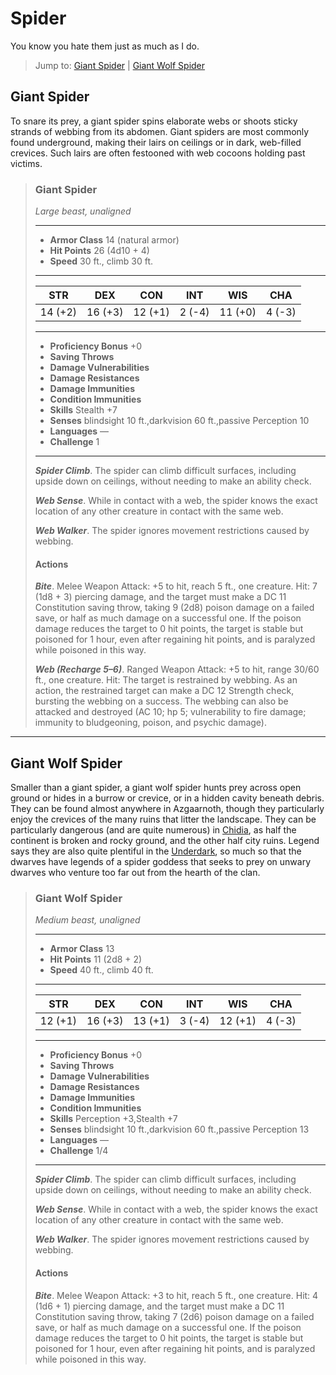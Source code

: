 # Spider
You know you hate them just as much as I do.

> Jump to: [Giant Spider](#giant-spider) | [Giant Wolf Spider](#giant-wolf-spider)

## Giant Spider
To snare its prey, a giant spider spins elaborate webs or shoots sticky strands of webbing from its abdomen. Giant spiders are most commonly found underground, making their lairs on ceilings or in dark, web-filled crevices. Such lairs are often festooned with web cocoons holding past victims.

>### Giant Spider
>*Large beast, unaligned*
>___
>- **Armor Class** 14 (natural armor)
>- **Hit Points** 26 (4d10 + 4)
>- **Speed** 30 ft., climb 30 ft.
>___
>|**STR**|**DEX**|**CON**|**INT**|**WIS**|**CHA**|
>|:---:|:---:|:---:|:---:|:---:|:---:|
>|14 (+2)|16 (+3)|12 (+1)|2 (-4)|11 (+0)|4 (-3)|
>
>___
>- **Proficiency Bonus** +0
>- **Saving Throws** 
>- **Damage Vulnerabilities** 
>- **Damage Resistances** 
>- **Damage Immunities** 
>- **Condition Immunities** 
>- **Skills** Stealth +7
>- **Senses** blindsight 10 ft.,darkvision 60 ft.,passive Perception 10
>- **Languages** —
>- **Challenge** 1
>___
>***Spider Climb***. The spider can climb difficult surfaces, including upside down on ceilings, without needing to make an ability check.
>
>***Web Sense***. While in contact with a web, the spider knows the exact location of any other creature in contact with the same web.
>
>***Web Walker***. The spider ignores movement restrictions caused by webbing.
>
>#### Actions
>***Bite***. Melee Weapon Attack: +5 to hit, reach 5 ft., one creature. Hit: 7 (1d8 + 3) piercing damage, and the target must make a DC 11 Constitution saving throw, taking 9 (2d8) poison damage on a failed save, or half as much damage on a successful one. If the poison damage reduces the target to 0 hit points, the target is stable but poisoned for 1 hour, even after regaining hit points, and is paralyzed while poisoned in this way.
>
>***Web (Recharge 5–6)***. Ranged Weapon Attack: +5 to hit, range 30/60 ft., one creature. Hit: The target is restrained by webbing. As an action, the restrained target can make a DC 12 Strength check, bursting the webbing on a success. The webbing can also be attacked and destroyed (AC 10; hp 5; vulnerability to fire damage; immunity to bludgeoning, poison, and psychic damage).
>

---

## Giant Wolf Spider
Smaller than a giant spider, a giant wolf spider hunts prey across open ground or hides in a burrow or crevice, or in a hidden cavity beneath debris. They can be found almost anywhere in Azgaarnoth, though they particularly enjoy the crevices of the many ruins that litter the landscape. They can be particularly dangerous (and are quite numerous) in [Chidia](../Geography/Chidia.md), as half the continent is broken and rocky ground, and the other half city ruins. Legend says they are also quite plentiful in the [Underdark](../Geography/Underdark.md), so much so that the dwarves have legends of a spider goddess that seeks to prey on unwary dwarves who venture too far out from the hearth of the clan.

>### Giant Wolf Spider
>*Medium beast, unaligned*
>___
>- **Armor Class** 13
>- **Hit Points** 11 (2d8 + 2)
>- **Speed** 40 ft., climb 40 ft.
>___
>|**STR**|**DEX**|**CON**|**INT**|**WIS**|**CHA**|
>|:---:|:---:|:---:|:---:|:---:|:---:|
>|12 (+1)|16 (+3)|13 (+1)|3 (-4)|12 (+1)|4 (-3)|
>
>___
>- **Proficiency Bonus** +0
>- **Saving Throws** 
>- **Damage Vulnerabilities** 
>- **Damage Resistances** 
>- **Damage Immunities** 
>- **Condition Immunities** 
>- **Skills** Perception +3,Stealth +7
>- **Senses** blindsight 10 ft.,darkvision 60 ft.,passive Perception 13
>- **Languages** —
>- **Challenge** 1/4
>___
>***Spider Climb***. The spider can climb difficult surfaces, including upside down on ceilings, without needing to make an ability check.
>
>***Web Sense***. While in contact with a web, the spider knows the exact location of any other creature in contact with the same web.
>
>***Web Walker***. The spider ignores movement restrictions caused by webbing.
>
>#### Actions
>***Bite***. Melee Weapon Attack: +3 to hit, reach 5 ft., one creature. Hit: 4 (1d6 + 1) piercing damage, and the target must make a DC 11 Constitution saving throw, taking 7 (2d6) poison damage on a failed save, or half as much damage on a successful one. If the poison damage reduces the target to 0 hit points, the target is stable but poisoned for 1 hour, even after regaining hit points, and is paralyzed while poisoned in this way.
>
